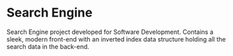 Search Engine
=================================================

Search Engine project developed for Software Development. Contains a sleek, modern front-end with an inverted index data structure holding all the search data in the back-end.
